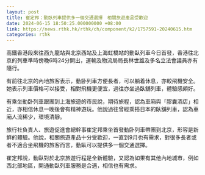 ```yaml
---
layout: post
title: 崔定邦：動臥列車提供多一個交通選擇　相關旅遊產品受歡迎
date: 2024-06-15 18:50:25.000000000 +08:00
link: https://news.rthk.hk/rthk/ch/component/k2/1757591-20240615.htm
categories: rthk
---
```


高鐵香港段來往西九龍站與北京西站及上海虹橋站的動臥列車今日首發，香港往北京的列車準時傍晚6時24分開出，運輸及物流局局長林世雄及多名立法會議員亦有隨行。

有前往北京的內地旅客表示，動卧列車方便長者，可以躺着休息，亦較飛機安全。她表示列車價格可以接受，相對飛機更便宜，過往亦坐過臥舖列車，體驗感頗好。

有乘坐動卧列車跟團到上海旅遊的市民說，期待旅程，認為車廂與「膠囊酒店」相近，亦相信休息一晚後會有精神遊玩。他說過往曾經乘搭日本的臥舖列車，認為車廂人流稀少，環境清靜。

旅行社負責人、旅遊促進會總幹事崔定邦乘坐首發動卧列車帶團到北京，形容是新鮮的體驗。他說，相關旅遊產品十分受歡迎，一直到9月也有需求，對很多長者或者不適合坐飛機的旅客而言，動臥可以提供多一個交通選擇。

崔定邦說，動臥對於北京旅遊行程是全新體驗，又認為如果有其他內地城市，例如西北部地區，開通動臥列車服務是合適，相信也有需求。
